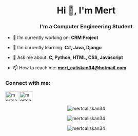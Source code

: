<h1 align="center">Hi 👋, I'm Mert</h1>
<h3 align="center">I'm a Computer Engineering Student</h3>

- 🔭 I’m currently working on: **CRM Project**

- 🌱 I’m currently learning: **C#, Java, Django**

- 💬 Ask me about: **C, Python, HTML, CSS, Javascript**

- 📫 How to reach me: **mert_caliskan34@hotmail.com**

<h3 align="left">Connect with me:</h3>
<p align="left">
<a href="https://linkedin.com/in/mertcaliskan34" target="blank"><img align="center" src="https://raw.githubusercontent.com/rahuldkjain/github-profile-readme-generator/master/src/images/icons/Social/linked-in-alt.svg" alt="mertcaliskan34" height="30" width="40" /></a>
<a href="https://instagram.com/mertcaliskan34" target="blank"><img align="center" src="https://raw.githubusercontent.com/rahuldkjain/github-profile-readme-generator/master/src/images/icons/Social/instagram.svg" alt="mertcaliskan34" height="30" width="40" /></a>
</p>

<p style="text-align: center">
  <img src="https://github-readme-stats.vercel.app/api/top-langs/?username=mertcaliskan34&theme=algolia&hide_border=false&include_all_commits=true&count_private=true&layout=compact" alt="mertcaliskan34" />
</p>

<p style="text-align: center">
  <img src="https://github-readme-stats.vercel.app/api?username=mertcaliskan34&theme=algolia&hide_border=false&include_all_commits=true&count_private=true" alt="mertcaliskan34" />
</p>

<p style="text-align: center">
  <img src="https://github-readme-streak-stats.herokuapp.com/?user=mertcaliskan34&theme=algolia&hide_border=false" alt="mertcaliskan34" />
</p>
